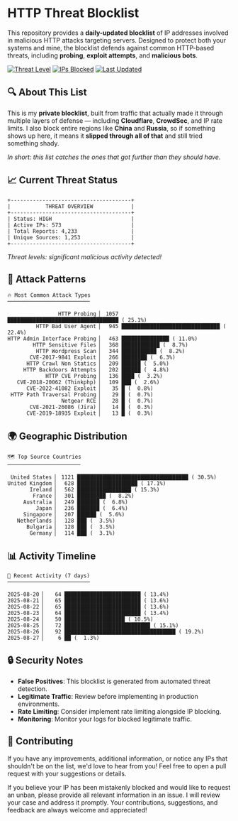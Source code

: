 # HTTP Threat Blocklist

This repository provides a **daily-updated blocklist** of IP addresses involved in malicious HTTP attacks targeting servers. Designed to protect both your systems and mine, the blocklist defends against common HTTP-based threats, including **probing**, **exploit attempts**, and **malicious bots**.

[![Threat Level](https://img.shields.io/badge/Threat%20Level-HIGH-red)](.)
[![IPs Blocked](https://img.shields.io/badge/IPs%20Blocked-573-blue)](.)
[![Last Updated](https://img.shields.io/badge/Updated-2025--08--27-brightgreen)](.)

## 🔍 About This List

This is my **private blocklist**, built from traffic that actually made it through multiple layers of defense — including **Cloudflare**, **CrowdSec**, and IP rate limits. I also block entire regions like **China** and **Russia**, so if something shows up here, it means it **slipped through all of that** and still tried something shady.

*In short: this list catches the ones that got further than they should have.*

## 📈 Current Threat Status

```
+--------------------------------------+
|           THREAT OVERVIEW            |
+--------------------------------------+
| Status: HIGH                         |
| Active IPs: 573                      |
| Total Reports: 4,233                 |
| Unique Sources: 1,253                |
+--------------------------------------+
```

*Threat levels: significant malicious activity detected!*

## 🎯 Attack Patterns

```
🔥 Most Common Attack Types
──────────────────────────

                HTTP Probing ▏ 1057 ███████████████████████████████████ ( 25.1%)
         HTTP Bad User Agent ▏  945 ███████████████████████████████ ( 22.4%)
HTTP Admin Interface Probing ▏  463 ███████████████ ( 11.0%)
        HTTP Sensitive Files ▏  368 ████████████ (  8.7%)
         HTTP Wordpress Scan ▏  344 ███████████ (  8.2%)
       CVE-2017-9841 Exploit ▏  266 ████████ (  6.3%)
      HTTP Crawl Non Statics ▏  209 ██████ (  5.0%)
     HTTP Backdoors Attempts ▏  202 ██████ (  4.8%)
            HTTP CVE Probing ▏  136 ████ (  3.2%)
   CVE-2018-20062 (Thinkphp) ▏  109 ███ (  2.6%)
      CVE-2022-41082 Exploit ▏   35 █ (  0.8%)
 HTTP Path Traversal Probing ▏   29 █ (  0.7%)
                 Netgear RCE ▏   28 █ (  0.7%)
       CVE-2021-26086 (Jira) ▏   14 █ (  0.3%)
      CVE-2019-18935 Exploit ▏   13 █ (  0.3%)
```

## 🌍 Geographic Distribution

```
🗺️ Top Source Countries
───────────────────────

 United States ▏ 1121 ███████████████████████████████████ ( 30.5%)
United Kingdom ▏  628 ███████████████████ ( 17.1%)
       Ireland ▏  562 █████████████████ ( 15.3%)
        France ▏  301 █████████ (  8.2%)
     Australia ▏  249 ███████ (  6.8%)
         Japan ▏  236 ███████ (  6.4%)
     Singapore ▏  207 ██████ (  5.6%)
   Netherlands ▏  128 ███ (  3.5%)
      Bulgaria ▏  128 ███ (  3.5%)
       Germany ▏  114 ███ (  3.1%)
```

## 📊 Activity Timeline

```
📅 Recent Activity (7 days)
──────────────────────────

2025-08-20 ▏   64 ████████████████████████ ( 13.4%)
2025-08-21 ▏   65 ████████████████████████ ( 13.6%)
2025-08-22 ▏   65 ████████████████████████ ( 13.6%)
2025-08-23 ▏   64 ████████████████████████ ( 13.4%)
2025-08-24 ▏   50 ███████████████████ ( 10.5%)
2025-08-25 ▏   72 ███████████████████████████ ( 15.1%)
2025-08-26 ▏   92 ███████████████████████████████████ ( 19.2%)
2025-08-27 ▏    6 ██ (  1.3%)
```

## 🔒 Security Notes

- **False Positives**: This blocklist is generated from automated threat detection.
- **Legitimate Traffic**: Review before implementing in production environments.
- **Rate Limiting**: Consider implement rate limiting alongside IP blocking.
- **Monitoring**: Monitor your logs for blocked legitimate traffic.

## 🤝 Contributing

If you have any improvements, additional information, or notice any IPs that shouldn't be on the list, we'd love to hear from you! Feel free to open a pull request with your suggestions or details.

If you believe your IP has been mistakenly blocked and would like to request an unban, please provide all relevant information in an issue. I will review your case and address it promptly. Your contributions, suggestions, and feedback are always welcome and appreciated!